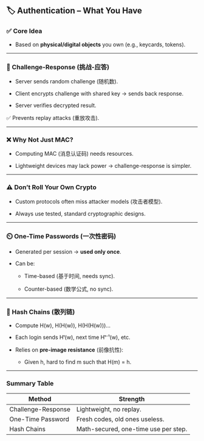 ## 🏷️ Authentication – What You Have

### ✅ Core Idea

- Based on **physical/digital objects** you own (e.g., keycards, tokens).
    

---

### 🔐 Challenge-Response (挑战-应答)

- Server sends random challenge (随机数).
    
- Client encrypts challenge with shared key → sends back response.
    
- Server verifies decrypted result.
    

✅ Prevents replay attacks (重放攻击).

---

### ❌ Why Not Just MAC?

- Computing MAC (消息认证码) needs resources.
    
- Lightweight devices may lack power → challenge-response is simpler.
    

---

### ⚠ Don’t Roll Your Own Crypto

- Custom protocols often miss attacker models (攻击者模型).
    
- Always use tested, standard cryptographic designs.
    

---

### ⏲️ One-Time Passwords (一次性密码)

- Generated per session → **used only once**.
    
- Can be:
    
    - Time-based (基于时间, needs sync).
        
    - Counter-based (数学公式, no sync).
        

---

### 🔄 Hash Chains (散列链)

- Compute H(w), H(H(w)), H(H(H(w)))...
    
- Each login sends Hᵗ(w), next time Hᵗ⁻¹(w), etc.
    
- Relies on **pre-image resistance** (前像抗性):
    
    - Given h, hard to find m such that H(m) = h.
        

---

### Summary Table

|Method|Strength|
|---|---|
|Challenge-Response|Lightweight, no replay.|
|One-Time Password|Fresh codes, old ones useless.|
|Hash Chains|Math-secured, one-time use per step.|

